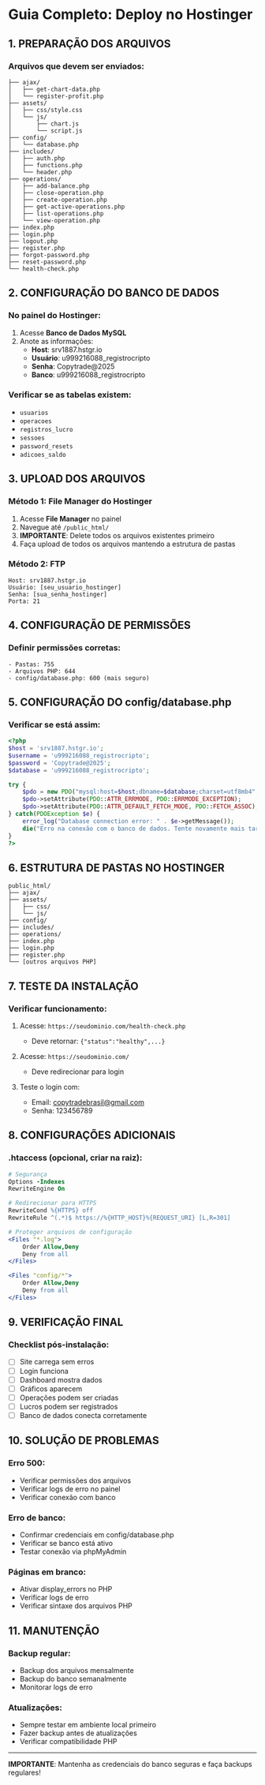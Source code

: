 # Guia Completo: Deploy no Hostinger

## 1. PREPARAÇÃO DOS ARQUIVOS

### Arquivos que devem ser enviados:
```
├── ajax/
│   ├── get-chart-data.php
│   └── register-profit.php
├── assets/
│   ├── css/style.css
│   └── js/
│       ├── chart.js
│       └── script.js
├── config/
│   └── database.php
├── includes/
│   ├── auth.php
│   ├── functions.php
│   └── header.php
├── operations/
│   ├── add-balance.php
│   ├── close-operation.php
│   ├── create-operation.php
│   ├── get-active-operations.php
│   ├── list-operations.php
│   └── view-operation.php
├── index.php
├── login.php
├── logout.php
├── register.php
├── forgot-password.php
├── reset-password.php
└── health-check.php
```

## 2. CONFIGURAÇÃO DO BANCO DE DADOS

### No painel do Hostinger:
1. Acesse **Banco de Dados MySQL**
2. Anote as informações:
   - **Host**: srv1887.hstgr.io
   - **Usuário**: u999216088_registrocripto  
   - **Senha**: Copytrade@2025
   - **Banco**: u999216088_registrocripto

### Verificar se as tabelas existem:
- `usuarios`
- `operacoes`
- `registros_lucro`
- `sessoes`
- `password_resets`
- `adicoes_saldo`

## 3. UPLOAD DOS ARQUIVOS

### Método 1: File Manager do Hostinger
1. Acesse **File Manager** no painel
2. Navegue até `/public_html/`
3. **IMPORTANTE**: Delete todos os arquivos existentes primeiro
4. Faça upload de todos os arquivos mantendo a estrutura de pastas

### Método 2: FTP
```
Host: srv1887.hstgr.io
Usuário: [seu_usuario_hostinger]
Senha: [sua_senha_hostinger]
Porta: 21
```

## 4. CONFIGURAÇÃO DE PERMISSÕES

### Definir permissões corretas:
```
- Pastas: 755
- Arquivos PHP: 644
- config/database.php: 600 (mais seguro)
```

## 5. CONFIGURAÇÃO DO config/database.php

### Verificar se está assim:
```php
<?php
$host = 'srv1887.hstgr.io';
$username = 'u999216088_registrocripto';
$password = 'Copytrade@2025';
$database = 'u999216088_registrocripto';

try {
    $pdo = new PDO("mysql:host=$host;dbname=$database;charset=utf8mb4", $username, $password);
    $pdo->setAttribute(PDO::ATTR_ERRMODE, PDO::ERRMODE_EXCEPTION);
    $pdo->setAttribute(PDO::ATTR_DEFAULT_FETCH_MODE, PDO::FETCH_ASSOC);
} catch(PDOException $e) {
    error_log("Database connection error: " . $e->getMessage());
    die("Erro na conexão com o banco de dados. Tente novamente mais tarde.");
}
?>
```

## 6. ESTRUTURA DE PASTAS NO HOSTINGER

```
public_html/
├── ajax/
├── assets/
│   ├── css/
│   └── js/
├── config/
├── includes/
├── operations/
├── index.php
├── login.php
├── register.php
└── [outros arquivos PHP]
```

## 7. TESTE DA INSTALAÇÃO

### Verificar funcionamento:
1. Acesse: `https://seudominio.com/health-check.php`
   - Deve retornar: `{"status":"healthy",...}`

2. Acesse: `https://seudominio.com/`
   - Deve redirecionar para login

3. Teste o login com:
   - Email: copytradebrasil@gmail.com
   - Senha: 123456789

## 8. CONFIGURAÇÕES ADICIONAIS

### .htaccess (opcional, criar na raiz):
```apache
# Segurança
Options -Indexes
RewriteEngine On

# Redirecionar para HTTPS
RewriteCond %{HTTPS} off
RewriteRule ^(.*)$ https://%{HTTP_HOST}%{REQUEST_URI} [L,R=301]

# Proteger arquivos de configuração
<Files "*.log">
    Order Allow,Deny
    Deny from all
</Files>

<Files "config/*">
    Order Allow,Deny
    Deny from all
</Files>
```

## 9. VERIFICAÇÃO FINAL

### Checklist pós-instalação:
- [ ] Site carrega sem erros
- [ ] Login funciona
- [ ] Dashboard mostra dados
- [ ] Gráficos aparecem
- [ ] Operações podem ser criadas
- [ ] Lucros podem ser registrados
- [ ] Banco de dados conecta corretamente

## 10. SOLUÇÃO DE PROBLEMAS

### Erro 500:
- Verificar permissões dos arquivos
- Verificar logs de erro no painel
- Verificar conexão com banco

### Erro de banco:
- Confirmar credenciais em config/database.php
- Verificar se banco está ativo
- Testar conexão via phpMyAdmin

### Páginas em branco:
- Ativar display_errors no PHP
- Verificar logs de erro
- Verificar sintaxe dos arquivos PHP

## 11. MANUTENÇÃO

### Backup regular:
- Backup dos arquivos mensalmente
- Backup do banco semanalmente
- Monitorar logs de erro

### Atualizações:
- Sempre testar em ambiente local primeiro
- Fazer backup antes de atualizações
- Verificar compatibilidade PHP

---

**IMPORTANTE**: Mantenha as credenciais do banco seguras e faça backups regulares!